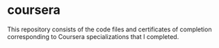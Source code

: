 # coursera
This repository consists of the code files and certificates of completion corresponding to Coursera specializations that I completed.
